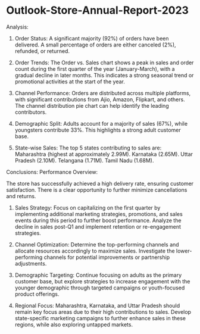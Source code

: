 # Outlook-Store-Annual-Report-2023

Analysis:

1) Order Status:
A significant majority (92%) of orders have been delivered.
A small percentage of orders are either canceled (2%), refunded, or returned.

2) Order Trends:
The Order vs. Sales chart shows a peak in sales and order count during the first quarter of the year (January-March), with a gradual decline in later months.
This indicates a strong seasonal trend or promotional activities at the start of the year.

3) Channel Performance:
Orders are distributed across multiple platforms, with significant contributions from Ajio, Amazon, Flipkart, and others.
The channel distribution pie chart can help identify the leading contributors.

4) Demographic Split:
Adults account for a majority of sales (67%), while youngsters contribute 33%.
This highlights a strong adult customer base.

5) State-wise Sales:
The top 5 states contributing to sales are:
Maharashtra (highest at approximately 2.99M).
Karnataka (2.65M).
Uttar Pradesh (2.10M).
Telangana (1.71M).
Tamil Nadu (1.68M).

Conclusions:
Performance Overview:

The store has successfully achieved a high delivery rate, ensuring customer satisfaction.
There is a clear opportunity to further minimize cancellations and returns.
1) Sales Strategy:
Focus on capitalizing on the first quarter by implementing additional marketing strategies, promotions, and sales events during this period to further boost performance.
Analyze the decline in sales post-Q1 and implement retention or re-engagement strategies.

2) Channel Optimization:
Determine the top-performing channels and allocate resources accordingly to maximize sales.
Investigate the lower-performing channels for potential improvements or partnership adjustments.

3) Demographic Targeting:
Continue focusing on adults as the primary customer base, but explore strategies to increase engagement with the younger demographic through targeted campaigns or youth-focused product offerings.

4) Regional Focus:
Maharashtra, Karnataka, and Uttar Pradesh should remain key focus areas due to their high contributions to sales.
Develop state-specific marketing campaigns to further enhance sales in these regions, while also exploring untapped markets.
